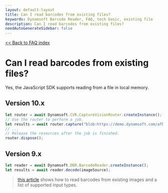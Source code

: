```yaml
---
layout: default-layout
title: Can I read barcodes from existing files?
keywords: Dynamsoft Barcode Reader, FAQ, tech basic, existing file
description: Can I read barcodes from existing files?
needAutoGenerateSidebar: false
---
```


[<< Back to FAQ index](../index.md#configuration)

# Can I read barcodes from existing files?

Yes, the JavaScript SDK supports reading from a file in local memory. 

## Version 10.x
```javascript
let router = await Dynamsoft.CVR.CaptureVisionRouter.createInstance();
// Use the router to perform a job.
let results = await router.capture("blob:https://demo.dynamsoft.com/afb84bd2-e8cb-4b96-92b6-36dc89783692", "ReadSingleBarcode");
// ...
// Release the resources after the job is finished.
router.dispose();
```

## Version 9.x
```javascript
let reader = await Dynamsoft.DBR.BarcodeReader.createInstance();
let results = await reader.decode(imageSource);
```

> [this article](https://www.dynamsoft.com/barcode-reader/programming/javascript/samples-demos/helloworld-readfile.html) shows how to read barcodes from existing images and a list of supported input types.
